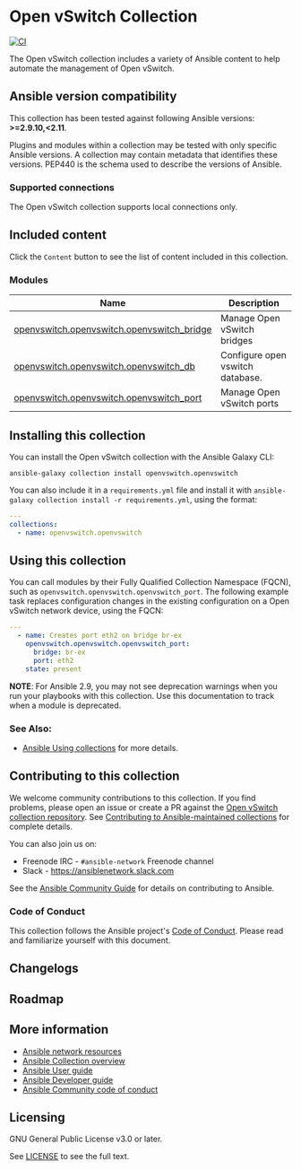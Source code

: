 # Open vSwitch Collection
[![CI](https://zuul-ci.org/gated.svg)](https://dashboard.zuul.ansible.com/t/ansible/project/github.com/ansible-collections/openvswitch.openvswitch) <!--[![Codecov](https://img.shields.io/codecov/c/github/ansible-collections/vyos)](https://codecov.io/gh/ansible-collections/openvswitch.openvswitch)-->

The Open vSwitch collection includes a variety of Ansible content to help automate the management of Open vSwitch.

<!--start requires_ansible-->
## Ansible version compatibility

This collection has been tested against following Ansible versions: **>=2.9.10,<2.11**.

Plugins and modules within a collection may be tested with only specific Ansible versions.
A collection may contain metadata that identifies these versions.
PEP440 is the schema used to describe the versions of Ansible.
<!--end requires_ansible-->

### Supported connections
The Open vSwitch collection supports local connections only.

## Included content

Click the ``Content`` button to see the list of content included in this collection.

<!--start collection content-->
### Modules
Name | Description
--- | ---
[openvswitch.openvswitch.openvswitch_bridge](https://github.com/ansible-collections/openvswitch.openvswitch/blob/master/docs/openvswitch.openvswitch.openvswitch_bridge_module.rst)|Manage Open vSwitch bridges
[openvswitch.openvswitch.openvswitch_db](https://github.com/ansible-collections/openvswitch.openvswitch/blob/master/docs/openvswitch.openvswitch.openvswitch_db_module.rst)|Configure open vswitch database.
[openvswitch.openvswitch.openvswitch_port](https://github.com/ansible-collections/openvswitch.openvswitch/blob/master/docs/openvswitch.openvswitch.openvswitch_port_module.rst)|Manage Open vSwitch ports

<!--end collection content-->

## Installing this collection

You can install the Open vSwitch collection with the Ansible Galaxy CLI:

    ansible-galaxy collection install openvswitch.openvswitch

You can also include it in a `requirements.yml` file and install it with `ansible-galaxy collection install -r requirements.yml`, using the format:

```yaml
---
collections:
  - name: openvswitch.openvswitch
```
## Using this collection

You can call modules by their Fully Qualified Collection Namespace (FQCN), such as `openvswitch.openvswitch.openvswitch_port`.
The following example task replaces configuration changes in the existing configuration on a Open vSwitch network device, using the FQCN:

```yaml
---
  - name: Creates port eth2 on bridge br-ex
    openvswitch.openvswitch.openvswitch_port:
      bridge: br-ex
      port: eth2
    state: present
```

**NOTE**: For Ansible 2.9, you may not see deprecation warnings when you run your playbooks with this collection. Use this documentation to track when a module is deprecated.


### See Also:

* [Ansible Using collections](https://docs.ansible.com/ansible/latest/user_guide/collections_using.html) for more details.

## Contributing to this collection

We welcome community contributions to this collection. If you find problems, please open an issue or create a PR against the [Open vSwitch collection repository](https://github.com/ansible-collections/openvswitch.openvswitch). See [Contributing to Ansible-maintained collections](https://docs.ansible.com/ansible/devel/community/contributing_maintained_collections.html#contributing-maintained-collections) for complete details.

You can also join us on:

- Freenode IRC - ``#ansible-network`` Freenode channel
- Slack - https://ansiblenetwork.slack.com

See the [Ansible Community Guide](https://docs.ansible.com/ansible/latest/community/index.html) for details on contributing to Ansible.

### Code of Conduct
This collection follows the Ansible project's
[Code of Conduct](https://docs.ansible.com/ansible/devel/community/code_of_conduct.html).
Please read and familiarize yourself with this document.


## Changelogs
<!--Add a link to a changelog.md file or an external docsite to cover this information. -->

## Roadmap

<!-- Optional. Include the roadmap for this collection, and the proposed release/versioning strategy so users can anticipate the upgrade/update cycle. -->

## More information

- [Ansible network resources](https://docs.ansible.com/ansible/latest/network/getting_started/network_resources.html)
- [Ansible Collection overview](https://github.com/ansible-collections/overview)
- [Ansible User guide](https://docs.ansible.com/ansible/latest/user_guide/index.html)
- [Ansible Developer guide](https://docs.ansible.com/ansible/latest/dev_guide/index.html)
- [Ansible Community code of conduct](https://docs.ansible.com/ansible/latest/community/code_of_conduct.html)

## Licensing

GNU General Public License v3.0 or later.

See [LICENSE](https://www.gnu.org/licenses/gpl-3.0.txt) to see the full text.
